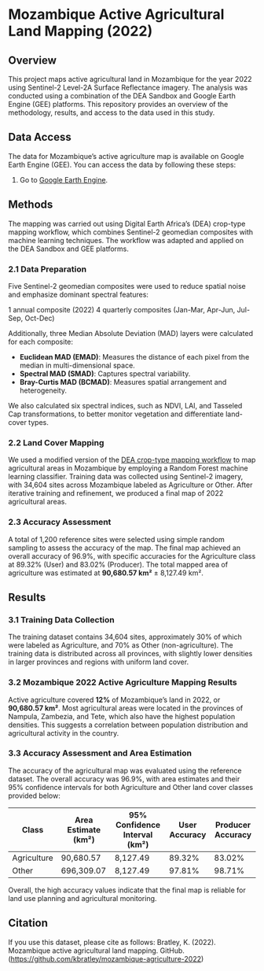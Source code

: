 # Mozambique Active Agricultural Land Mapping (2022)

## Overview
This project maps active agricultural land in Mozambique for the year 2022 using Sentinel-2 Level-2A Surface Reflectance imagery. The analysis was conducted using a combination of the DEA Sandbox and Google Earth Engine (GEE) platforms. This repository provides an overview of the methodology, results, and access to the data used in this study.

## Data Access
The data for Mozambique’s active agriculture map is available on Google Earth Engine (GEE). You can access the data by following these steps:

1. Go to [Google Earth Engine](https://earthengine.google.com/).

## Methods

The mapping was carried out using Digital Earth Africa’s (DEA) crop-type mapping workflow, which combines Sentinel-2 geomedian composites with machine learning techniques. The workflow was adapted and applied on the DEA Sandbox and GEE platforms.

### 2.1 Data Preparation
Five Sentinel-2 geomedian composites were used to reduce spatial noise and emphasize dominant spectral features:

1 annual composite (2022)
4 quarterly composites (Jan-Mar, Apr-Jun, Jul-Sep, Oct-Dec)

Additionally, three Median Absolute Deviation (MAD) layers were calculated for each composite:
- **Euclidean MAD (EMAD)**: Measures the distance of each pixel from the median in multi-dimensional space.
- **Spectral MAD (SMAD)**: Captures spectral variability.
- **Bray-Curtis MAD (BCMAD)**: Measures spatial arrangement and heterogeneity.

We also calculated six spectral indices, such as NDVI, LAI, and Tasseled Cap transformations, to better monitor vegetation and differentiate land-cover types.

### 2.2 Land Cover Mapping
We used a modified version of the [DEA crop-type mapping workflow](https://github.com/digitalearthafrica/crop-type) to map agricultural areas in Mozambique by employing a Random Forest machine learning classifier. Training data was collected using Sentinel-2 imagery, with 34,604 sites across Mozambique labeled as Agriculture or Other. After iterative training and refinement, we produced a final map of 2022 agricultural areas.

### 2.3 Accuracy Assessment
A total of 1,200 reference sites were selected using simple random sampling to assess the accuracy of the map. The final map achieved an overall accuracy of 96.9%, with specific accuracies for the Agriculture class at 89.32% (User) and 83.02% (Producer). The total mapped area of agriculture was estimated at **90,680.57 km²** ± 8,127.49 km².

## Results

### 3.1 Training Data Collection
The training dataset contains 34,604 sites, approximately 30% of which were labeled as Agriculture, and 70% as Other (non-agriculture). The training data is distributed across all provinces, with slightly lower densities in larger provinces and regions with uniform land cover.

### 3.2 Mozambique 2022 Active Agriculture Mapping Results
Active agriculture covered **12%** of Mozambique’s land in 2022, or **90,680.57 km²**. Most agricultural areas were located in the provinces of Nampula, Zambezia, and Tete, which also have the highest population densities. This suggests a correlation between population distribution and agricultural activity in the country.

### 3.3 Accuracy Assessment and Area Estimation
The accuracy of the agricultural map was evaluated using the reference dataset. The overall accuracy was 96.9%, with area estimates and their 95% confidence intervals for both Agriculture and Other land cover classes provided below:

| Class        | Area Estimate (km²) | 95% Confidence Interval (km²) | User Accuracy | Producer Accuracy |
|--------------|---------------------|------------------------------|---------------|-------------------|
| Agriculture  | 90,680.57            | 8,127.49                     | 89.32%        | 83.02%            |
| Other        | 696,309.07           | 8,127.49                     | 97.81%        | 98.71%            |

Overall, the high accuracy values indicate that the final map is reliable for land use planning and agricultural monitoring.

## Citation
If you use this dataset, please cite as follows:
Bratley, K. (2022). Mozambique active agricultural land mapping. GitHub. (https://github.com/kbratley/mozambique-agriculture-2022)
